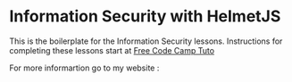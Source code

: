 # Information Security with HelmetJS

This is the boilerplate for the Information Security lessons. Instructions for completing these lessons start at [Free Code Camp Tuto](https://www.freecodecamp.org/learn/information-security/information-security-with-helmetjs/)

For more informartion go to my website :
